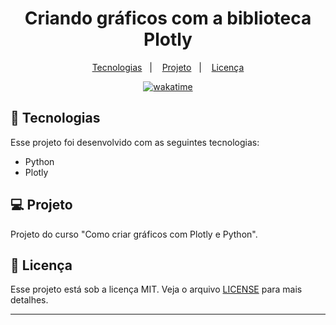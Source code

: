 <h1 align="center">
  Criando gráficos com a biblioteca Plotly
</h1>

<p align="center">
  <a href="#-tecnologias">Tecnologias</a>&nbsp;&nbsp;&nbsp;|&nbsp;&nbsp;&nbsp;
  <a href="#-projeto">Projeto</a>&nbsp;&nbsp;&nbsp;|&nbsp;&nbsp;&nbsp;
  <a href="#memo-licença">Licença</a>
</p>

<p align="center">
<a href="https://wakatime.com/badge/user/68660678-6b86-4b78-98df-f5f41a37e1bc/project/1f3e61eb-a021-42d7-8353-ec8fc6a59363"><img src="https://wakatime.com/badge/user/68660678-6b86-4b78-98df-f5f41a37e1bc/project/1f3e61eb-a021-42d7-8353-ec8fc6a59363.svg" alt="wakatime"></a>
</p>

## 🚀 Tecnologias

Esse projeto foi desenvolvido com as seguintes tecnologias:

- Python
- Plotly

## 💻 Projeto

Projeto do curso "Como criar gráficos com Plotly e Python".

## :memo: Licença

Esse projeto está sob a licença MIT. Veja o arquivo [LICENSE](LICENSE) para mais detalhes.

---
